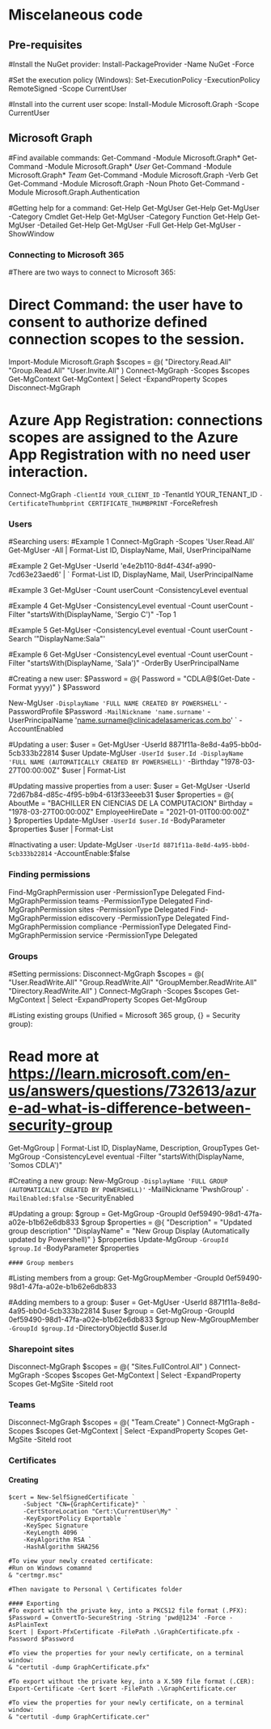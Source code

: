 ﻿# Miscelaneous code
## Pre-requisites
#Install the NuGet provider:
Install-PackageProvider -Name NuGet -Force

#Set the execution policy (Windows):
Set-ExecutionPolicy -ExecutionPolicy RemoteSigned -Scope CurrentUser

#Install into the current user scope:
Install-Module Microsoft.Graph -Scope CurrentUser

## Microsoft Graph
#Find available commands:
Get-Command -Module Microsoft.Graph*
Get-Command -Module Microsoft.Graph* *User*
Get-Command -Module Microsoft.Graph* *Team*
Get-Command -Module Microsoft.Graph -Verb Get
Get-Command -Module Microsoft.Graph -Noun Photo
Get-Command -Module Microsoft.Graph.Authentication

#Getting help for a command:
Get-Help Get-MgUser
Get-Help Get-MgUser -Category Cmdlet
Get-Help Get-MgUser -Category Function
Get-Help Get-MgUser -Detailed
Get-Help Get-MgUser -Full
Get-Help Get-MgUser -ShowWindow

### Connecting to Microsoft 365
#There are two ways to connect to Microsoft 365:
# **Direct Command:** the user have to consent to authorize defined connection scopes to the session.
Import-Module Microsoft.Graph
$scopes = @(
    "Directory.Read.All"
    "Group.Read.All"
    "User.Invite.All"
)
Connect-MgGraph -Scopes $scopes
Get-MgContext
Get-MgContext | Select -ExpandProperty Scopes
Disconnect-MgGraph

# **Azure App Registration:** connections scopes are assigned to the Azure App Registration with no need user interaction.
Connect-MgGraph `
    -ClientId YOUR_CLIENT_ID `
    -TenantId YOUR_TENANT_ID `
    -CertificateThumbprint CERTIFICATE_THUMBPRINT `
    -ForceRefresh

### Users
#Searching users:
#Example 1
Connect-MgGraph -Scopes 'User.Read.All'
Get-MgUser -All | Format-List  ID, DisplayName, Mail, UserPrincipalName

#Example 2
Get-MgUser -UserId 'e4e2b110-8d4f-434f-a990-7cd63e23aed6' | `
Format-List  ID, DisplayName, Mail, UserPrincipalName

#Example 3
Get-MgUser -Count userCount -ConsistencyLevel eventual

#Example 4
Get-MgUser -ConsistencyLevel eventual -Count userCount -Filter "startsWith(DisplayName, 'Sergio C')" -Top 1

#Example 5
Get-MgUser -ConsistencyLevel eventual -Count userCount -Search '"DisplayName:Sala"'

#Example 6
Get-MgUser -ConsistencyLevel eventual -Count userCount -Filter "startsWith(DisplayName, 'Sala')" -OrderBy UserPrincipalName

#Creating a new user:
$Password = @{ Password = "CDLA@$(Get-Date -Format yyyy)" }
$Password

New-MgUser `
    -DisplayName 'FULL NAME CREATED BY POWERSHELL' `
    -PasswordProfile $Password `
    -MailNickname 'name.surname' `
    -UserPrincipalName 'name.surname@clinicadelasamericas.com.bo' `
    -AccountEnabled

#Updating a user:
$user = Get-MgUser -UserId 8871f11a-8e8d-4a95-bb0d-5cb333b22814
$user
Update-MgUser `
    -UserId $user.Id
    -DisplayName 'FULL NAME (AUTOMATICALLY CREATED BY POWERSHELL)' `
    -Birthday "1978-03-27T00:00:00Z"
$user | Format-List

#Updating massive properties from a user:
$user = Get-MgUser -UserId 72d67b84-d85c-4f95-b9b4-613f33eeeb31
$user
$properties = @{
    AboutMe = "BACHILLER EN CIENCIAS DE LA COMPUTACION"
    Birthday = "1978-03-27T00:00:00Z"
    EmployeeHireDate = "2021-01-01T00:00:00Z"    
}
$properties
Update-MgUser `
    -UserId $user.Id `
    -BodyParameter $properties
$user | Format-List

#Inactivating a user:
Update-MgUser `
    -UserId 8871f11a-8e8d-4a95-bb0d-5cb333b22814 `
    -AccountEnable:$false 

### Finding permissions
Find-MgGraphPermission user -PermissionType Delegated
Find-MgGraphPermission teams -PermissionType Delegated
Find-MgGraphPermission sites -PermissionType Delegated
Find-MgGraphPermission ediscovery -PermissionType Delegated
Find-MgGraphPermission compliance -PermissionType Delegated
Find-MgGraphPermission service -PermissionType Delegated

### Groups
#Setting permissions:
Disconnect-MgGraph
$scopes = @(
    "User.ReadWrite.All"
    "Group.ReadWrite.All"
    "GroupMember.ReadWrite.All"
    "Directory.ReadWrite.All"
)
Connect-MgGraph -Scopes $scopes
Get-MgContext | Select -ExpandProperty Scopes
Get-MgGroup

#Listing existing groups (Unified = Microsoft 365 group, {} = Security group):
# Read more at https://learn.microsoft.com/en-us/answers/questions/732613/azure-ad-what-is-difference-between-security-group
Get-MgGroup | Format-List ID, DisplayName, Description, GroupTypes
Get-MgGroup -ConsistencyLevel eventual -Filter "startsWith(DisplayName, 'Somos CDLA')"

#Creating a new group:
New-MgGroup `
    -DisplayName 'FULL GROUP (AUTOMATICALLY CREATED BY POWERSHELL)' `
    -MailNickname 'PwshGroup' `
    -MailEnabled:$false `
    -SecurityEnabled

#Updating a group:
$group = Get-MgGroup -GroupId 0ef59490-98d1-47fa-a02e-b1b62e6db833
$group
$properties = @{
    "Description" = "Updated group description"
    "DisplayName" = "New Group Display (Automatically updated by Powershell)"
}
$properties
Update-MgGroup `
    -GroupId $group.Id `
    -BodyParameter $properties

    #### Group members
#Listing members from a group:
Get-MgGroupMember -GroupId 0ef59490-98d1-47fa-a02e-b1b62e6db833

#Adding members to a group:
$user = Get-MgUser -UserId 8871f11a-8e8d-4a95-bb0d-5cb333b22814
$user
$group = Get-MgGroup -GroupId 0ef59490-98d1-47fa-a02e-b1b62e6db833
$group
New-MgGroupMember `
    -GroupId $group.Id `
    -DirectoryObjectId $user.Id

### Sharepoint sites
Disconnect-MgGraph
$scopes = @(
    "Sites.FullControl.All"
)
Connect-MgGraph -Scopes $scopes
Get-MgContext | Select -ExpandProperty Scopes
Get-MgSite -SiteId root

### Teams
Disconnect-MgGraph
$scopes = @(
    "Team.Create"
)
Connect-MgGraph -Scopes $scopes
Get-MgContext | Select -ExpandProperty Scopes
Get-MgSite -SiteId root

### Certificates
#### Creating
```
$cert = New-SelfSignedCertificate `
    -Subject "CN={GraphCertificate}" `
    -CertStoreLocation "Cert:\CurrentUser\My" `
    -KeyExportPolicy Exportable `
    -KeySpec Signature `
    -KeyLength 4096 `
    -KeyAlgorithm RSA `
    -HashAlgorithm SHA256

#To view your newly created certificate:
#Run on Windows comamnd
& "certmgr.msc"

#Then navigate to Personal \ Certificates folder

#### Exporting
#To export with the private key, into a PKCS12 file format (.PFX): 
$Password = ConvertTo-SecureString -String 'pwd@1234' -Force -AsPlainText
$cert | Export-PfxCertificate -FilePath .\GraphCertificate.pfx -Password $Password

#To view the properties for your newly certificate, on a terminal window: 
& "certutil -dump GraphCertificate.pfx"

#To export without the private key, into a X.509 file format (.CER): 
Export-Certificate -Cert $cert -FilePath .\GraphCertificate.cer

#To view the properties for your newly certificate, on a terminal window: 
& "certutil -dump GraphCertificate.cer"
